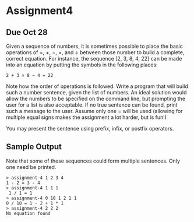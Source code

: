 Assignment4
===========

Due Oct 28
----------

Given a sequence of numbers, it is sometimes possible to place the basic operations of =, +, −, ×, and ÷ between those number to build a complete, correct equation. For instance, the sequence [2, 3, 8, 4, 22] can be made into an equation by putting the symbols in the following places:

```
2 + 3 × 8 − 4 = 22
```

Note how the order of operations is followed. Write a program that will build such a number sentence, given the list of numbers. An ideal solution would allow the numbers to be specified on the command line, but prompting the user for a list is also acceptable. If no true sentence can be found, print such a message to the user. Assume only one = will be used (allowing for multiple equal signs makes the assignment a lot harder, but is fun!)

You may present the sentence using prefix, infix, or postfix operators.

Sample Output
-------------

Note that some of these sequences could form multiple sentences. Only one need be printed.

```
> assignment-4 1 2 3 4 
1 - 2 = 3 - 4 
> assignment-4 1 1 1
 1 / 1 = 1 
> assignment-4 0 18 1 2 1 1 
0 / 18 = 1 - 2 + 1 * 1 
> assignment-4 2 2 2 
No equation found 
```
